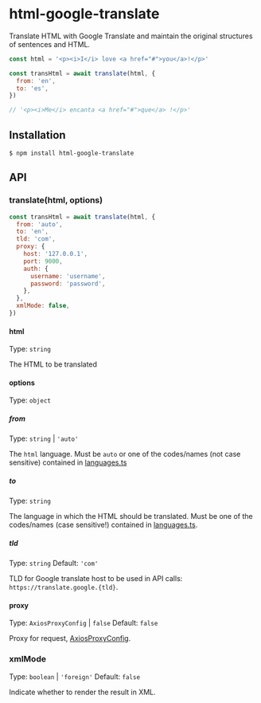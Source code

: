 # html-google-translate

Translate HTML with Google Translate and maintain the original structures of sentences and HTML.

```js
const html = '<p><i>I</i> love <a href="#">you</a>!</p>'

const transHtml = await translate(html, {
  from: 'en',
  to: 'es',
})

// '<p><i>Me</i> encanta <a href="#">que</a> !</p>'
```

## Installation

```shell
$ npm install html-google-translate
```

## API

### translate(html, options)

```js
const transHtml = await translate(html, {
  from: 'auto',
  to: 'en',
  tld: 'com',
  proxy: {
    host: '127.0.0.1',
    port: 9000,
    auth: {
      username: 'username',
      password: 'password',
    },
  },
  xmlMode: false,
})
```

#### html
Type: `string`

The HTML to be translated

#### options
Type: `object`

##### from
Type: `string` | `'auto'`

The `html` language. Must be `auto` or one of the codes/names (not case sensitive) contained in [languages.ts](https://github.com/hua1995116/google-translate-open-api/blob/master/src/language.ts)

##### to
Type: `string`

The language in which the HTML should be translated. Must be one of the codes/names (case sensitive!) contained in [languages.ts](https://github.com/hua1995116/google-translate-open-api/blob/master/src/language.ts).

##### tld
Type: `string` Default: `'com'`

TLD for Google translate host to be used in API calls: `https://translate.google.{tld}`.

#### proxy
Type: `AxiosProxyConfig` | `false` Default: `false`

Proxy for request, [AxiosProxyConfig](https://github.com/axios/axios/blob/2ee3b482456cd2a09ccbd3a4b0c20f3d0c5a5644/index.d.ts#L14).

### xmlMode
Type: `boolean` | `'foreign'` Default: `false`

Indicate whether to render the result in XML.